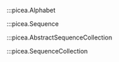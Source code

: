 :::picea.Alphabet

:::picea.Sequence

:::picea.AbstractSequenceCollection

:::picea.SequenceCollection
